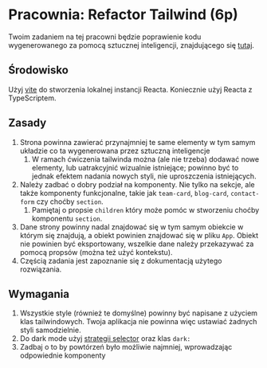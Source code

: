 # Pracownia: Refactor Tailwind (6p)

Twoim zadaniem na tej pracowni będzie poprawienie kodu wygenerowanego za pomocą sztucznej inteligencji, znajdującego się [tutaj](https://codesandbox.io/p/sandbox/new-wind-4k58gm).

## Środowisko

Użyj [vite](https://vitejs.dev/) do stworzenia lokalnej instancji Reacta. Koniecznie użyj Reacta z TypeScriptem.

## Zasady

1. Strona powinna zawierać przynajmniej te same elementy w tym samym układzie co ta wygenerowana przez sztuczną inteligencje
   1. W ramach ćwiczenia tailwinda można (ale nie trzeba) dodawać nowe elementy, lub uatrakcyjnić wizualnie istniejące; powinno być to jednak efektem nadania nowych styli, nie uproszczenia istniejących.
2. Należy zadbać o dobry podział na komponenty. Nie tylko na sekcje, ale także komponenty funkcjonalne, takie jak `team-card`, `blog-card`, `contact-form` czy choćby `section`.
   1. Pamiętaj o propsie `children` który może pomóc w stworzeniu choćby komponentu `section`.
3. Dane strony powinny nadal znajdować się w tym samym obiekcie w którym się znajdują, a obiekt powinien znajdować się w pliku `App`. Obiekt nie powinien być eksportowany, wszelkie dane należy przekazywać za pomocą propsów (można też użyć kontekstu).
4. Częścią zadania jest zapoznanie się z dokumentacją użytego rozwiązania.

## Wymagania

1. Wszystkie style (również te domyślne) powinny być napisane z użyciem klas tailwindowych. Twoja aplikacja nie powinna więc ustawiać żadnych styli samodzielnie.
2. Do dark mode użyj [strategii selector](https://tailwindcss.com/docs/dark-mode) oraz klas `dark:`
3. Zadbaj o to by powtórzeń było możliwie najmniej, wprowadzając odpowiednie komponenty
